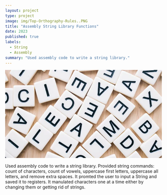 ```yaml
---
layout: project
type: project
image: img/Top-Orthography-Rules..PNG
title: "Assembly String Library Functions"
date: 2023
published: true
labels:
  - String
  - Assembly
summary: "Used assembly code to write a string library."
---
```


<img class="img-fluid" src="../img/Top-Orthography-Rules..PNG">

Used assembly code to write a string library. Provided string commands: count of characters, count of vowels, uppercase first letters, uppercase all letters, and remove extra spaces. 
It promted the user to input a String and saved it to registers. It manulated characters one at a time either by changing them or getting rid of strings.
